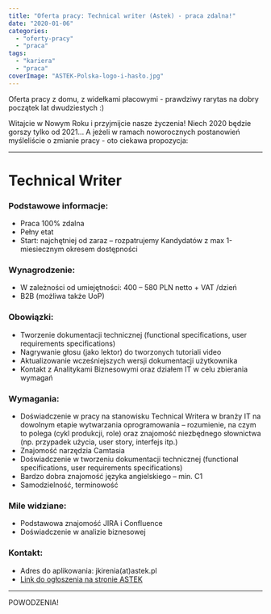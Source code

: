 ```yaml
---
title: "Oferta pracy: Technical writer (Astek) - praca zdalna!"
date: "2020-01-06"
categories:
  - "oferty-pracy"
  - "praca"
tags:
  - "kariera"
  - "praca"
coverImage: "ASTEK-Polska-logo-i-hasło.jpg"
---
```


Oferta pracy z domu, z widełkami płacowymi - prawdziwy rarytas na dobry początek lat dwudziestych :)

Witajcie w Nowym Roku i przyjmijcie nasze życzenia! Niech 2020 będzie gorszy tylko od 2021... A jeżeli w ramach noworocznych postanowień myśleliście o zmianie pracy - oto ciekawa propozycja:

---

# **Technical Writer**

### Podstawowe informacje:

- Praca 100% zdalna
- Pełny etat
- Start: najchętniej od zaraz – rozpatrujemy Kandydatów z max 1-miesiecznym okresem dostępności

### Wynagrodzenie:

- W zależności od umiejętności: 400 – 580 PLN netto + VAT /dzień
- B2B (możliwa także UoP)

### Obowiązki:

- Tworzenie dokumentacji technicznej (functional specifications, user requirements specifications)
- Nagrywanie głosu (jako lektor) do tworzonych tutoriali video
- Aktualizowanie wcześniejszych wersji dokumentacji użytkownika
- Kontakt z Analitykami Biznesowymi oraz działem IT w celu zbierania wymagań

### Wymagania:

- Doświadczenie w pracy na stanowisku Technical Writera w branży IT na dowolnym etapie wytwarzania oprogramowania – rozumienie, na czym to polega (cykl produkcji, role) oraz znajomość niezbędnego słownictwa (np. przypadek użycia, user story, interfejs itp.)
- Znajomość narzędzia Camtasia
- Doświadczenie w tworzeniu dokumentacji technicznej (functional specifications, user requirements specifications)
- Bardzo dobra znajomość języka angielskiego – min. C1
- Samodzielność, terminowość

### Mile widziane:

- Podstawowa znajomość JIRA i Confluence
- Doświadczenie w analizie biznesowej

### Kontakt:

- Adres do aplikowania: jkirenia(at)astek.pl
- [Link do ogłoszenia na stronie ASTEK](http://astek.pl/oferty/technical-writer-3046274/)

---

POWODZENIA!
